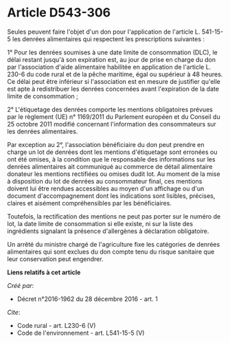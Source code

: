 # Article D543-306

Seules peuvent faire l'objet d'un don pour l'application de l'article L. 541-15-5 les denrées alimentaires qui respectent les
prescriptions suivantes :

1° Pour les denrées soumises à une date limite de consommation (DLC), le délai restant jusqu'à son expiration est, au jour de
prise en charge du don par l'association d'aide alimentaire habilitée en application de l'article L. 230-6 du code rural et
de la pêche maritime, égal ou supérieur à 48 heures. Ce délai peut être inférieur si l'association est en mesure de justifier
qu'elle est apte à redistribuer les denrées concernées avant l'expiration de la date limite de consommation ;

2° L'étiquetage des denrées comporte les mentions obligatoires prévues par le règlement (UE) n° 1169/2011 du Parlement
européen et du Conseil du 25 octobre 2011 modifié concernant l'information des consommateurs sur les denrées alimentaires.

Par exception au 2°, l'association bénéficiaire du don peut prendre en charge un lot de denrées dont les mentions
d'étiquetage sont erronées ou ont été omises, à la condition que le responsable des informations sur les denrées alimentaires
ait communiqué au commerce de détail alimentaire donateur les mentions rectifiées ou omises dudit lot. Au moment de la mise à
disposition du lot de denrées au consommateur final, ces mentions doivent lui être rendues accessibles au moyen d'un
affichage ou d'un document d'accompagnement dont les indications sont lisibles, précises, claires et aisément compréhensibles
par les bénéficiaires.

Toutefois, la rectification des mentions ne peut pas porter sur le numéro de lot, la date limite de consommation si elle
existe, ni sur la liste des ingrédients signalant la présence d'allergènes à déclaration obligatoire.

Un arrêté du ministre chargé de l'agriculture fixe les catégories de denrées alimentaires qui sont exclues du don compte tenu
du risque sanitaire que leur conservation peut engendrer.

**Liens relatifs à cet article**

_Créé par_:

  - Décret n°2016-1962 du 28 décembre 2016 - art. 1

_Cite_:

  - Code rural - art. L230-6 (V)
  - Code de l'environnement - art. L541-15-5 (V)
